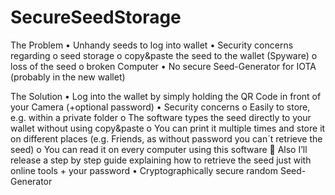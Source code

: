 # SecureSeedStorage

The Problem
•	Unhandy seeds to log into wallet
•	Security concerns regarding
o	seed storage
o	copy&paste the seed to the wallet (Spyware)
o	loss of the seed
o	broken Computer
•	No secure Seed-Generator for IOTA
(probably in the new wallet)

The Solution
•	Log into the wallet by simply holding the QR Code in front of your Camera (+optional password) 
•	Security concerns
o	Easily to store, e.g. within a private folder
o	The software types the seed directly to your wallet without using copy&paste
o	You can print it multiple times and store it on different places
(e.g. Friends, as without password you can´t retrieve the seed)
o	You can read it on every computer using this software
	Also I’ll release a step by step guide explaining how to retrieve the seed just with online tools + your password
•	Cryptographically secure random Seed-Generator
